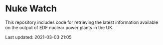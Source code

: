 # Nuke Watch

This repository includes code for retrieving the latest information available on the output of EDF nuclear power plants in the UK.

Last updated: 2021-03-03 21:05